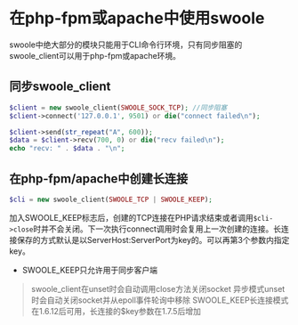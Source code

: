 # 在php-fpm或apache中使用swoole
swoole中绝大部分的模块只能用于CLI命令行环境，只有同步阻塞的swoole_client可以用于php-fpm或apache环境。

## **同步swoole_client**
~~~php
$client = new swoole_client(SWOOLE_SOCK_TCP); //同步阻塞
$client->connect('127.0.0.1', 9501) or die("connect failed\n");

$client->send(str_repeat("A", 600));
$data = $client->recv(700, 0) or die("recv failed\n");
echo "recv: " . $data . "\n";
~~~

## **在php-fpm/apache中创建长连接**
~~~php
$cli = new swoole_client(SWOOLE_TCP | SWOOLE_KEEP);
~~~
加入SWOOLE_KEEP标志后，创建的TCP连接在PHP请求结束或者调用`$cli->close`时并不会关闭。下一次执行connect调用时会复用上一次创建的连接。长连接保存的方式默认是以ServerHost:ServerPort为key的。可以再第3个参数内指定key。

* SWOOLE_KEEP只允许用于同步客户端

> swoole_client在unset时会自动调用close方法关闭socket
> 异步模式unset时会自动关闭socket并从epoll事件轮询中移除
> SWOOLE_KEEP长连接模式在1.6.12后可用，长连接的$key参数在1.7.5后增加